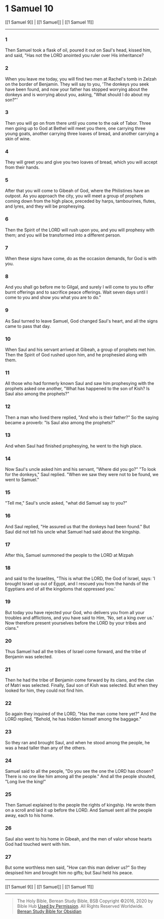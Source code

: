 # 1 Samuel 10

[[1 Samuel 9]] | [[1 Samuel]] | [[1 Samuel 11]]

---

### 1
Then Samuel took a flask of oil, poured it out on Saul's head, kissed him, and said, "Has not the LORD anointed you ruler over His inheritance?

### 2
When you leave me today, you will find two men at Rachel's tomb in Zelzah on the border of Benjamin. They will say to you, 'The donkeys you seek have been found, and now your father has stopped worrying about the donkeys and is worrying about you, asking, "What should I do about my son?"'

### 3
Then you will go on from there until you come to the oak of Tabor. Three men going up to God at Bethel will meet you there, one carrying three young goats, another carrying three loaves of bread, and another carrying a skin of wine.

### 4
They will greet you and give you two loaves of bread, which you will accept from their hands.

### 5
After that you will come to Gibeah of God, where the Philistines have an outpost. As you approach the city, you will meet a group of prophets coming down from the high place, preceded by harps, tambourines, flutes, and lyres, and they will be prophesying.

### 6
Then the Spirit of the LORD will rush upon you, and you will prophesy with them; and you will be transformed into a different person.

### 7
When these signs have come, do as the occasion demands, for God is with you.

### 8
And you shall go before me to Gilgal, and surely I will come to you to offer burnt offerings and to sacrifice peace offerings. Wait seven days until I come to you and show you what you are to do."

### 9
As Saul turned to leave Samuel, God changed Saul's heart, and all the signs came to pass that day.

### 10
When Saul and his servant arrived at Gibeah, a group of prophets met him. Then the Spirit of God rushed upon him, and he prophesied along with them.

### 11
All those who had formerly known Saul and saw him prophesying with the prophets asked one another, "What has happened to the son of Kish? Is Saul also among the prophets?"

### 12
Then a man who lived there replied, "And who is their father?" So the saying became a proverb: "Is Saul also among the prophets?"

### 13
And when Saul had finished prophesying, he went to the high place.

### 14
Now Saul's uncle asked him and his servant, "Where did you go?" "To look for the donkeys," Saul replied. "When we saw they were not to be found, we went to Samuel."

### 15
"Tell me," Saul's uncle asked, "what did Samuel say to you?"

### 16
And Saul replied, "He assured us that the donkeys had been found." But Saul did not tell his uncle what Samuel had said about the kingship.

### 17
After this, Samuel summoned the people to the LORD at Mizpah

### 18
and said to the Israelites, "This is what the LORD, the God of Israel, says: 'I brought Israel up out of Egypt, and I rescued you from the hands of the Egyptians and of all the kingdoms that oppressed you.'

### 19
But today you have rejected your God, who delivers you from all your troubles and afflictions, and you have said to Him, 'No, set a king over us.' Now therefore present yourselves before the LORD by your tribes and clans."

### 20
Thus Samuel had all the tribes of Israel come forward, and the tribe of Benjamin was selected.

### 21
Then he had the tribe of Benjamin come forward by its clans, and the clan of Matri was selected. Finally, Saul son of Kish was selected. But when they looked for him, they could not find him.

### 22
So again they inquired of the LORD, "Has the man come here yet?" And the LORD replied, "Behold, he has hidden himself among the baggage."

### 23
So they ran and brought Saul, and when he stood among the people, he was a head taller than any of the others.

### 24
Samuel said to all the people, "Do you see the one the LORD has chosen? There is no one like him among all the people." And all the people shouted, "Long live the king!"

### 25
Then Samuel explained to the people the rights of kingship. He wrote them on a scroll and laid it up before the LORD. And Samuel sent all the people away, each to his home.

### 26
Saul also went to his home in Gibeah, and the men of valor whose hearts God had touched went with him.

### 27
But some worthless men said, "How can this man deliver us?" So they despised him and brought him no gifts; but Saul held his peace.

---

[[1 Samuel 9]] | [[1 Samuel]] | [[1 Samuel 11]]

---

> The Holy Bible, Berean Study Bible, BSB
> Copyright &copy;2016, 2020 by Bible Hub
> [Used by Permission](https://berean.bible/terms.htm). All Rights Reserved Worldwide.
> [Berean Study Bible for Obsidian](https://github.com/gapmiss/berean-study-bible-for-obsidian)</small>


